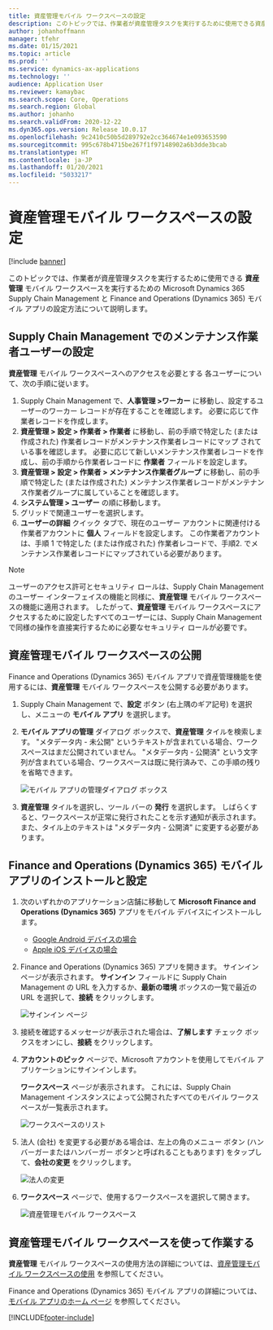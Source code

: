 ```yaml
---
title: 資産管理モバイル ワークスペースの設定
description: このトピックでは、作業者が資産管理タスクを実行するために使用できる資産管理モバイル ワークスペースを実行するための Microsoft Dynamics 365 Supply Chain Management と Finance and Operations (Dynamics 365) モバイル アプリの設定方法について説明します。
author: johanhoffmann
manager: tfehr
ms.date: 01/15/2021
ms.topic: article
ms.prod: ''
ms.service: dynamics-ax-applications
ms.technology: ''
audience: Application User
ms.reviewer: kamaybac
ms.search.scope: Core, Operations
ms.search.region: Global
ms.author: johanho
ms.search.validFrom: 2020-12-22
ms.dyn365.ops.version: Release 10.0.17
ms.openlocfilehash: 9c2410c50b5d289792e2cc364674e1e093653590
ms.sourcegitcommit: 995c678b4715be267f1f97148902a6b3dde3bcab
ms.translationtype: HT
ms.contentlocale: ja-JP
ms.lasthandoff: 01/20/2021
ms.locfileid: "5033217"
---
```

# <a name="set-up-the-asset-management-mobile-workspace"></a>資産管理モバイル ワークスペースの設定

[!include [banner](../includes/banner.md)]

このトピックでは、作業者が資産管理タスクを実行するために使用できる **資産管理** モバイル ワークスペースを実行するための Microsoft Dynamics 365 Supply Chain Management と Finance and Operations (Dynamics 365) モバイル アプリの設定方法について説明します。

## <a name="set-up-maintenance-worker-users-in-supply-chain-management"></a>Supply Chain Management でのメンテナンス作業者ユーザーの設定

**資産管理** モバイル ワークスペースへのアクセスを必要とする 各ユーザーについて、次の手順に従います。

1. Supply Chain Management で、**人事管理 \>ワーカー** に移動し、設定するユーザーのワーカー レコードが存在することを確認します。 必要に応じて作業者レコードを作成します。
1. **資産管理 \> 設定 \> 作業者 \> 作業者** に移動し、前の手順で特定した (または作成された) 作業者レコードがメンテナンス作業者レコードにマップ されている事を確認します。 必要に応じて新しいメンテナンス作業者レコードを作成し、前の手順から作業者レコードに **作業者** フィールドを設定します。
1. **資産管理 \> 設定 \> 作業者 \> メンテナンス作業者グループ** に移動し、前の手順で特定した (または作成された) メンテナンス作業者レコードがメンテナンス作業者グループに属していることを確認します。
1. **システム管理 \> ユーザー** の順に移動します。
1. グリッドで関連ユーザーを選択します。
1. **ユーザーの詳細** クイック タブで、現在のユーザー アカウントに関連付ける作業者アカウントに **個人** フィールドを設定します。 この作業者アカウントは、手順 1 で特定した (または作成された) 作業者レコードで、手順2. でメンテナンス作業者レコードにマップされている必要があります。

> [!NOTE]
> ユーザーのアクセス許可とセキュリティ ロールは、Supply Chain Management のユーザー インターフェイスの機能と同様に、**資産管理** モバイル ワークスペースの機能に適用されます。 したがって、**資産管理** モバイル ワークスペースにアクセスするために設定したすべてのユーザーには、Supply Chain Management で同様の操作を直接実行するために必要なセキュリティ ロールが必要です。

## <a name="publish-the-asset-management-mobile-workspace"></a>資産管理モバイル ワークスペースの公開

Finance and Operations (Dynamics 365) モバイル アプリで資産管理機能を使用するには、**資産管理** モバイル ワークスペースを公開する必要があります。

1. Supply Chain Management で、**設定** ボタン (右上隅のギア記号) を選択し、メニューの **モバイル アプリ** を選択します。
1. **モバイル アプリの管理** ダイアログ ボックスで、**資産管理** タイルを検索します。 "メタデータ内 - 未公開" というテキストが含まれている場合、ワークスペースはまだ公開されていません。 "メタデータ内 - 公開済" という文字列が含まれている場合、ワークスペースは既に発行済みで、この手順の残りを省略できます。

    ![モバイル アプリの管理ダイアログ ボックス](media/mobile-workspaces.png "モバイル アプリの管理ダイアログ ボックス")

1. **資産管理** タイルを選択し、ツール バーの **発行** を選択します。 しばらくすると、ワークスペースが正常に発行されたことを示す通知が表示されます。 また、タイル上のテキストは "メタデータ内 - 公開済" に変更する必要があります。

## <a name="install-and-set-up-the-finance-and-operations-dynamics-365-mobile-app"></a>Finance and Operations (Dynamics 365) モバイル アプリのインストールと設定

1. 次のいずれかのアプリケーション店舗に移動して **Microsoft Finance and Operations (Dynamics 365)** アプリをモバイル デバイスにインストールします。

    - [Google Android デバイスの場合](https://go.microsoft.com/fwlink/?linkid=850662)
    - [Apple iOS デバイスの場合](https://go.microsoft.com/fwlink/?linkid=850663)

1. Finance and Operations (Dynamics 365) アプリを開きます。 サインイン ページが表示されます。 **サインイン** フィールドに Supply Chain Management の URL を入力するか、**最新の環境** ボックスの一覧で最近の URL を選択して、**接続** をクリックします。

    ![サインイン ページ](media/mobile-app-sign-in.png "サインイン ページ")

1. 接続を確認するメッセージが表示された場合は、**了解します** チェック ボックスをオンにし、**接続** をクリックします。
1. **アカウントのピック** ページで、Microsoft アカウントを使用してモバイル アプリケーションにサインインします。

    **ワークスペース** ページが表示されます。 これには、Supply Chain Management インスタンスによって公開されたすべてのモバイル ワークスペースが一覧表示されます。

    ![ワークスペースのリスト](media/mobile-app-workspaces.png "ワークスペースのリスト")

1. 法人 (会社) を変更する必要がある場合は、左上の角のメニュー ボタン (ハンバーガーまたはハンバーガー ボタンと呼ばれることもあります) をタップして、**会社の変更** をクリックします。

    ![法人の変更](media/mobile-app-change-comp.png "法人の変更")

1. **ワークスペース** ページで、使用するワークスペースを選択して開きます。

    ![資産管理モバイル ワークスペース](media/mobile-app-asset-workspace.png "資産管理モバイル ワークスペース")

## <a name="work-with-the-asset-management-mobile-workspace"></a>資産管理モバイル ワークスペースを使って作業する

**資産管理** モバイル ワークスペースの使用方法の詳細については、[資産管理モバイル ワークスペースの使用](asset-management-mobile-workspace.md) を参照してください。

Finance and Operations (Dynamics 365) モバイル アプリの詳細については、[モバイル アプリのホーム ページ](../../fin-ops-core/dev-itpro/mobile-apps/Mobile-app-home-page.md) を参照してください。


[!INCLUDE[footer-include](../../includes/footer-banner.md)]